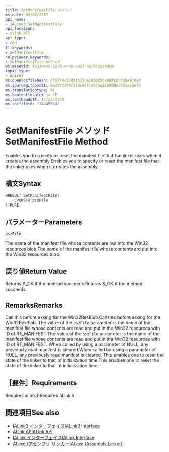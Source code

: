 ```yaml
---
title: SetManifestFile メソッド
ms.date: 03/30/2017
api_name:
- IALink3.SetManifestFile
api_location:
- alink.dll
api_type:
- COM
f1_keywords:
- SetManifestFile
helpviewer_keywords:
- SetManifestFile method
ms.assetid: 1b33de4c-19cb-4a36-a93f-8675b2a36d58
topic_type:
- apiref
ms.openlocfilehash: df97f4c37d8f335ce183685debd7c0933be910ed
ms.sourcegitcommit: 9a39f2a06f110c9c7ca54ba216900d038aa14ef3
ms.translationtype: MT
ms.contentlocale: ja-JP
ms.lasthandoff: 11/23/2019
ms.locfileid: "74445564"
---
```

# <a name="setmanifestfile-method"></a><span data-ttu-id="a6f81-102">SetManifestFile メソッド</span><span class="sxs-lookup"><span data-stu-id="a6f81-102">SetManifestFile Method</span></span>
<span data-ttu-id="a6f81-103">Enables you to specify or reset the manifest file that the linker uses when it creates the assembly.</span><span class="sxs-lookup"><span data-stu-id="a6f81-103">Enables you to specify or reset the manifest file that the linker uses when it creates the assembly.</span></span>  
  
## <a name="syntax"></a><span data-ttu-id="a6f81-104">構文</span><span class="sxs-lookup"><span data-stu-id="a6f81-104">Syntax</span></span>  
  
```cpp  
HRESULT SetManifestFile(  
    LPCWSTR pszFile  
) PURE;  
```  
  
## <a name="parameters"></a><span data-ttu-id="a6f81-105">パラメーター</span><span class="sxs-lookup"><span data-stu-id="a6f81-105">Parameters</span></span>  
 `pszFile`  
  
 <span data-ttu-id="a6f81-106">The name of the manifest file whose contents are put into the Win32 resources blob.</span><span class="sxs-lookup"><span data-stu-id="a6f81-106">The name of the manifest file whose contents are put into the Win32 resources blob.</span></span>  
  
## <a name="return-value"></a><span data-ttu-id="a6f81-107">戻り値</span><span class="sxs-lookup"><span data-stu-id="a6f81-107">Return Value</span></span>  
 <span data-ttu-id="a6f81-108">Returns S_OK if the method succeeds.</span><span class="sxs-lookup"><span data-stu-id="a6f81-108">Returns S_OK if the method succeeds.</span></span>  
  
## <a name="remarks"></a><span data-ttu-id="a6f81-109">Remarks</span><span class="sxs-lookup"><span data-stu-id="a6f81-109">Remarks</span></span>  
 <span data-ttu-id="a6f81-110">Call this before asking for the Win32ResBlob.</span><span class="sxs-lookup"><span data-stu-id="a6f81-110">Call this before asking for the Win32ResBlob.</span></span> <span data-ttu-id="a6f81-111">The value of the `pszFile` parameter is the name of the manifest file whose contents are read and put in the Win32 resources with ID of RT_MANIFEST.</span><span class="sxs-lookup"><span data-stu-id="a6f81-111">The value of the `pszFile` parameter is the name of the manifest file whose contents are read and put in the Win32 resources with ID of RT_MANIFEST.</span></span> <span data-ttu-id="a6f81-112">When called by using a parameter of NULL, any previously read manifest is cleared.</span><span class="sxs-lookup"><span data-stu-id="a6f81-112">When called by using a parameter of NULL, any previously read manifest is cleared.</span></span> <span data-ttu-id="a6f81-113">This enables one to reset the state of the linker to that of initialization time.</span><span class="sxs-lookup"><span data-stu-id="a6f81-113">This enables one to reset the state of the linker to that of initialization time.</span></span>  
  
## <a name="requirements"></a><span data-ttu-id="a6f81-114">［要件］</span><span class="sxs-lookup"><span data-stu-id="a6f81-114">Requirements</span></span>  
 <span data-ttu-id="a6f81-115">Requires aLink.h</span><span class="sxs-lookup"><span data-stu-id="a6f81-115">Requires aLink.h</span></span>  
  
## <a name="see-also"></a><span data-ttu-id="a6f81-116">関連項目</span><span class="sxs-lookup"><span data-stu-id="a6f81-116">See also</span></span>

- [<span data-ttu-id="a6f81-117">IALink3 インターフェイス</span><span class="sxs-lookup"><span data-stu-id="a6f81-117">IALink3 Interface</span></span>](ialink3-interface.md)
- [<span data-ttu-id="a6f81-118">ALink API</span><span class="sxs-lookup"><span data-stu-id="a6f81-118">ALink API</span></span>](index.md)
- [<span data-ttu-id="a6f81-119">IALink インターフェイス</span><span class="sxs-lookup"><span data-stu-id="a6f81-119">IALink Interface</span></span>](ialink-interface.md)
- [<span data-ttu-id="a6f81-120">Al.exe (アセンブリ リンカー)</span><span class="sxs-lookup"><span data-stu-id="a6f81-120">Al.exe (Assembly Linker)</span></span>](../../tools/al-exe-assembly-linker.md)

